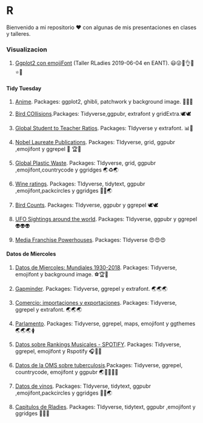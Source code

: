 # R

Bienvenido a mi repositorio ❤️ con algunas de mis presentaciones en clases y talleres.

### Visualizacion
1. [Ggplot2 con emojiFont](https://github.com/r0mymendez/R/tree/master/RLADIES/201904%20-%20TALLER%20GGPLOT2) (Taller RLadies 2019-06-04 en EANT). 😃😜🙋👌🚀⭐💎 
 

#### Tidy Tuesday
1. [Anime](https://github.com/r0mymendez/R/tree/master/TidyTuesday/20140423-anime). Packages: ggplot2, ghibli, patchwork y background image. 👘🌟💭

2. [Bird COllisions](https://github.com/r0mymendez/R/tree/master/TidyTuesday/20140423-BirdCollisions).Packages: Tidyverse,ggpubr, extrafont y gridExtra.🕊🕊

3. [Global Student to Teacher Ratios](https://github.com/r0mymendez/R/tree/master/TidyTuesday/20190506). Packages: TIdyverse y  extrafont. 📊🔬 

4. [Nobel Laureate Publications](https://github.com/r0mymendez/R/tree/master/TidyTuesday/20190514-NOBEL). Packages: TIdyverse, grid, ggpubr ,emojifont y ggrepel 🔬 🏆🏅

5. [Global Plastic Waste](https://github.com/r0mymendez/R/tree/master/TidyTuesday/20190521-PlasticWaste). Packages: TIdyverse, grid, ggpubr ,emojifont,countrycode y ggridges 🌏♻🌏

6. [Wine ratings](https://github.com/r0mymendez/R/blob/master/TidyTuesday/20190528-wine). Packages: TIdyverse, tidytext, ggpubr ,emojifont,packcircles y ggridges 🍇🍷🌏

7. [Bird Counts](https://github.com/r0mymendez/R/tree/master/TidyTuesday/20190621-BirdCounts). Packages: TIdyverse, ggpubr  y ggrepel 🕊🕊

8. [UFO Sightings around the world](https://github.com/r0mymendez/R/tree/master/TidyTuesday/20190625-%F0%9F%91%BD). Packages: TIdyverse, ggpubr  y ggrepel 👽👽👽

9. [Media Franchise Powerhouses](https://github.com/r0mymendez/R/tree/master/TidyTuesday/20190701). Packages: TIdyverse 😍😍😍

#### Datos de Miercoles
1. [Datos de Miercoles: Mundiales 1930-2018](https://github.com/r0mymendez/R/tree/master/DatosDeMiercoles/20190410). Packages: Tidyverse, emojifont y background image. ⚽🏆🙋

2. [Gapminder](https://github.com/r0mymendez/R/blob/master/DatosDeMiercoles/20190410/20190423-gapminder.R). Packages: Tidyverse, ggrepel y extrafont. 🌏🌏🌏

3. [Comercio: importaciones y exportaciones](https://github.com/r0mymendez/R/tree/master/DatosDeMiercoles/20190502). Packages: Tidyverse, ggrepel y extrafont. 🌏🌏🌏

3. [Parlamento](https://github.com/r0mymendez/R/tree/master/DatosDeMiercoles/20190507). Packages: Tidyverse, ggrepel, maps, emojifont y ggthemes 🌏🌏🌏🚺

4. [Datos sobre Rankings Musicales - SPOTIFY](https://github.com/r0mymendez/R/tree/master/DatosDeMiercoles/20190515). Packages: Tidyverse, ggrepel, emojifont y Rspotify 🎧🎤🎼

5. [Datos de la OMS sobre tuberculosis](https://github.com/r0mymendez/R/tree/master/DatosDeMiercoles/20190521).Packages: Tidyverse, ggrepel, countrycode, emojifont y ggpubr 🌏💉👶👦👧

6. [Datos de vinos](https://github.com/r0mymendez/R/blob/master/DatosDeMiercoles/20190612/readme.md). Packages: TIdyverse, tidytext, ggpubr ,emojifont,packcircles y ggridges 🍇🍷🌏

7. [Capitulos de Rladies](https://github.com/r0mymendez/R/tree/master/DatosDeMiercoles/20190625). Packages: TIdyverse, tidytext, ggpubr ,emojifont y ggridges 👭💚😍
